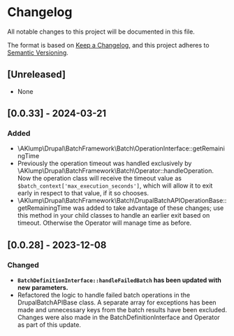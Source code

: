 # Changelog

All notable changes to this project will be documented in this file.

The format is based on [Keep a Changelog](https://keepachangelog.com/en/1.0.0/),
and this project adheres to [Semantic Versioning](https://semver.org/spec/v2.0.0.html).

## [Unreleased]

- None

## [0.0.33] - 2024-03-21

### Added

- \AKlump\Drupal\BatchFramework\Batch\OperationInterface::getRemainingTime
- Previously the operation timeout was handled exclusively by \AKlump\Drupal\BatchFramework\Batch\Operator::handleOperation. Now the operation class will receive the timeout value as `$batch_context['max_execution_seconds']`, which will allow it to exit early in respect to that value, if it so chooses.
- \AKlump\Drupal\BatchFramework\Batch\DrupalBatchAPIOperationBase::getRemainingTime was added to take advantage of these changes; use this method in your child classes to handle an earlier exit based on timeout. Otherwise the Operator will manage time as before.

## [0.0.28] - 2023-12-08

### Changed

- **`BatchDefinitionInterface::handleFailedBatch` has been updated with new parameters.**
- Refactored the logic to handle failed batch operations in the DrupalBatchAPIBase class. A separate array for exceptions has been made and unnecessary keys from the batch results have been excluded. Changes were also made in the BatchDefinitionInterface and Operator as part of this update.
